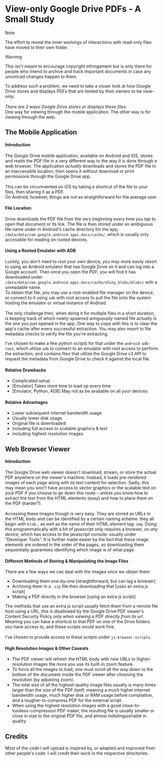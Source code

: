 # View-only Google Drive PDFs - A Small Study

> [!NOTE]
> The effort to reveal the inner workings of interactions with read-only files have moved to their own folder.

> [!WARNING]
> This isn't meant to encourage copyright infringement but is only there for people who intend to archive and track important documents in case any unnoticed changes happen to them.

To address such a problem, we need to take a closer look at how Google Drive stores and displays PDFs that are limited by their owners to be view-only.\
\
*There are 2 ways Google Drive stores or displays these files.*\
One way for viewing through the mobile application. The other way is for viewing through the web.

## The Mobile Application

#### Introduction

The Google Drive mobile application, available on Android and iOS, stores and reads the PDF file in a very different way to the way it is done through a web browser. The application *actually* downloads and stores the PDF file in an inaccessible location, then opens it without download or print permissions through the Google Drive app.\
\
This can be circumvented on iOS by taking a shortcut of the file to your files, then sharing it as a PDF.\
On Android, however, things are not as straightforward for the average user.

#### File Location

Drive downloads the PDF file from the very beginning every time you tap to open that document or its link. The file is then stored under an ambiguous file name under in Android's cache directory for the app, `/data/data/com.google.android.apps.docs/cache/`, which is usually only accessible for reading on rooted devices.

#### Using a Rooted Emulator with ADB

Luckily, you don't need to root your own device, you may more easily resort to using an Android emulator that has Google Drive on it and can log into a Google account. Then once you open the PDF, you will find it has downloaded under `/data/data/com.google.android.apps.docs/cache/shiny_blobs/blobs/` with a unreadable name.\
To obtain that file, you may use a root-enabled file manager on the device, or connect to it using `adb` with root access to pull the file onto the system hosting the emulator or virtual instance of Android.\
\
The only challenge then, when doing it for multiple files in a short duration, is keeping track of which newly-spawned amiguously-named file actually is the one you just opened in the app. One way to cope with this is to clear the app's cache after every successful extraction. You may also resort to file metadata checks to verify the file you're extracting.

I've chosen to make a few python scripts for that under the `android-adb-root`, which utilize `adb` to connect to an emulator with root access to perform the extraction, and contains files that utilize the Google Drive v3 API to request the metadata from Google Drive to check it against the local file.
#### Relative Drawbacks

- Complicated setup
- [Emulator] Takes more time to load up every time
- [Emulator, Python, ADB] May not as be available on all your devices

#### Relative Advantages

- Lower subsequent internet bandwidth usage
- Usually lower disk usage
- Original file is downloaded:
- including full access to scalable graphics & text
- including highest resolution images

## Web Browser Viewer

#### Introduction

The Google Drive web viewer doesn't download, stream, or store the actual PDF anywhere on the viewer's machine. Instead, it loads pre-rendered images of each page along with its text content for selection. Sadly, this may mean you won't have access to vector graphics or the scalable text on your PDF if you choose to go down this route - unless you know how to extract the text from the HTML elements (easy) and how to place them on the PDF (harder?).\
\
Accessing these images though is very easy. They are stored as URLs in the HTML body and can be identified by a certain naming scheme: they all begin with `blob:`, as well as the name of their HTML element tag: `img`. Doing this programmatically with a bit of javascript only requires a browser, *on any device*, which has access to the javascript console: usually under "Developer Tools". It is further made easier by the fact that these image elements are ordered in the order of the pages, so downloading them sequentially guarantees identifying which image is of what page.

#### Different Methods of Storing & Manipulating the Image Files

There are a few ways we can deal with the images once we obtain them:

- Downloading them one-by-one [straightforward, but can lag a browser]
- Archiving them in a `.zip` file then downloading that [uses an extra js script]
- Making a PDF directly in the browser [using an extra js script]

The methods that use an extra js script usually fetch them from a remote file host using a URL, this is disallowed by the Google Drive PDF viewer's Content Security Policy *only when viewing a PDF directly from its url*. Meaning you can have a shortcut to that PDF on one of the Drive folders you have access to, and these scripts would work fine.\
\
I've chosen to provide access to these scripts under `js-browser-scripts`.

#### High Resolution Images & Other Caveats

- The PDF viewer will refresh the HTML body with new URLs to higher-resolution images the more you use its built-in zoom feature.
- To force all the images to load, one must scroll all the way down to the bottom of the document inside the PDF viewer after choosing the resolution (by adjusting zoom).
- The total size of all the highest-quality image files usually is many times larger than the size of the PDF itself, meaning a much higher internet bandwidth usage, much higher disk or RAM usage before compilation, and a tougher-to-compress PDF for the external script.
- When using the highest resolution images with a good close-to-lossless-compression PDF maker, the resulting file is usually smaller or close in size to the original PDF file, and almost indistinguishable in quality.

## Credits

Most of the code I will upload is inspired by, or adapted and improved from other people's code. I will credit their work in the respective directories.